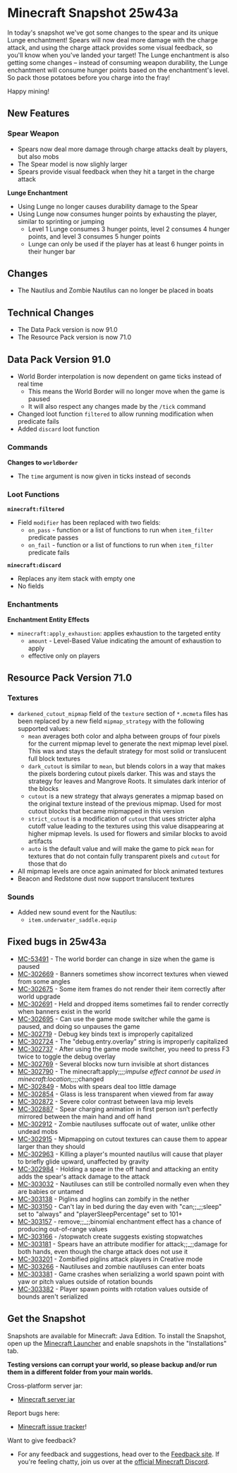 # Minecraft Snapshot 25w43a

In today's snapshot we've got some changes to the spear and its unique Lunge enchantment! Spears will now deal more damage with the charge attack, and using the charge attack provides some visual feedback, so you'll know when you've landed your target! The Lunge enchantment is also getting some changes – instead of consuming weapon durability, the Lunge enchantment will consume hunger points based on the enchantment's level. So pack those potatoes before you charge into the fray!

Happy mining!

## New Features

### Spear Weapon

-   Spears now deal more damage through charge attacks dealt by players, but also mobs
-   The Spear model is now slighly larger
-   Spears provide visual feedback when they hit a target in the charge attack

**Lunge Enchantment**

-   Using Lunge no longer causes durability damage to the Spear
-   Using Lunge now consumes hunger points by exhausting the player, similar to sprinting or jumping
    -   Level 1 Lunge consumes 3 hunger points, level 2 consumes 4 hunger points, and level 3 consumes 5 hunger points
    -   Lunge can only be used if the player has at least 6 hunger points in their hunger bar

## Changes

-   The Nautilus and Zombie Nautilus can no longer be placed in boats

## Technical Changes

-   The Data Pack version is now 91.0
-   The Resource Pack version is now 71.0

## Data Pack Version 91.0

-   World Border interpolation is now dependent on game ticks instead of real time
    -   This means the World Border will no longer move when the game is paused
    -   It will also respect any changes made by the `/tick` command
-   Changed loot function `filtered` to allow running modification when predicate fails
-   Added `discard` loot function

### Commands

**Changes to `worldborder`**

-   The `time` argument is now given in ticks instead of seconds

### Loot Functions

**`minecraft:filtered`**

-   Field `modifier` has been replaced with two fields:
    -   `on_pass` - function or a list of functions to run when `item_filter` predicate passes
    -   `on_fail` - function or a list of functions to run when `item_filter` predicate fails

**`minecraft:discard`**

-   Replaces any item stack with empty one
-   No fields

### Enchantments

**Enchantment Entity Effects**

-   `minecraft:apply_exhaustion`: applies exhaustion to the targeted entity
    -   `amount` - Level-Based Value indicating the amount of exhaustion to apply
    -   effective only on players

## Resource Pack Version 71.0

### Textures

-   `darkened_cutout_mipmap` field of the `texture` section of `*.mcmeta` files has been replaced by a new field `mipmap_strategy` with the following supported values:
    -   `mean` averages both color and alpha between groups of four pixels for the current mipmap level to generate the next mipmap level pixel. This was and stays the default strategy for most solid or translucent full block textures
    -   `dark_cutout` is similar to `mean`, but blends colors in a way that makes the pixels bordering cutout pixels darker. This was and stays the strategy for leaves and Mangrove Roots. It simulates dark interior of the blocks
    -   `cutout` is a new strategy that always generates a mipmap based on the original texture instead of the previous mipmap. Used for most cutout blocks that became mipmapped in this version
    -   `strict_cutout` is a modification of `cutout` that uses stricter alpha cutoff value leading to the textures using this value disappearing at higher mipmap levels. Is used for flowers and similar blocks to avoid artifacts
    -   `auto` is the default value and will make the game to pick `mean` for textures that do not contain fully transparent pixels and `cutout` for those that do
-   All mipmap levels are once again animated for block animated textures
-   Beacon and Redstone dust now support translucent textures

### Sounds

-   Added new sound event for the Nautilus:
    -   `item.underwater_saddle.equip`

## Fixed bugs in 25w43a

-   [MC-53491](https://bugs.mojang.com/browse/MC-53491) - The world border can change in size when the game is paused
-   [MC-302669](https://bugs.mojang.com/browse/MC-302669) - Banners sometimes show incorrect textures when viewed from some angles
-   [MC-302675](https://bugs.mojang.com/browse/MC-302675) - Some item frames do not render their item correctly after world upgrade
-   [MC-302691](https://bugs.mojang.com/browse/MC-302691) - Held and dropped items sometimes fail to render correctly when banners exist in the world
-   [MC-302695](https://bugs.mojang.com/browse/MC-302695) - Can use the game mode switcher while the game is paused, and doing so unpauses the game
-   [MC-302719](https://bugs.mojang.com/browse/MC-302719) - Debug key binds text is improperly capitalized
-   [MC-302724](https://bugs.mojang.com/browse/MC-302724) - The "debug.entry.overlay" string is improperly capitalized
-   [MC-302737](https://bugs.mojang.com/browse/MC-302737) - After using the game mode switcher, you need to press F3 twice to toggle the debug overlay
-   [MC-302769](https://bugs.mojang.com/browse/MC-302769) - Several blocks now turn invisible at short distances
-   [MC-302790](https://bugs.mojang.com/browse/MC-302790) - The minecraft:apply;;_;;impulse effect cannot be used in minecraft:location;;_;;changed
-   [MC-302849](https://bugs.mojang.com/browse/MC-302849) - Mobs with spears deal too little damage
-   [MC-302854](https://bugs.mojang.com/browse/MC-302854) - Glass is less transparent when viewed from far away
-   [MC-302872](https://bugs.mojang.com/browse/MC-302872) - Severe color contrast between lava mip levels
-   [MC-302887](https://bugs.mojang.com/browse/MC-302887) - Spear charging animation in first person isn’t perfectly mirrored between the main hand and off hand
-   [MC-302912](https://bugs.mojang.com/browse/MC-302912) - Zombie nautiluses suffocate out of water, unlike other undead mobs
-   [MC-302915](https://bugs.mojang.com/browse/MC-302915) - Mipmapping on cutout textures can cause them to appear larger than they should
-   [MC-302963](https://bugs.mojang.com/browse/MC-302963) - Killing a player's mounted nautilus will cause that player to briefly glide upward, unaffected by gravity
-   [MC-302984](https://bugs.mojang.com/browse/MC-302984) - Holding a spear in the off hand and attacking an entity adds the spear's attack damage to the attack
-   [MC-303032](https://bugs.mojang.com/browse/MC-303032) - Nautiluses can still be controlled normally even when they are babies or untamed
-   [MC-303138](https://bugs.mojang.com/browse/MC-303138) - Piglins and hoglins can zombify in the nether
-   [MC-303150](https://bugs.mojang.com/browse/MC-303150) - Can't lay in bed during the day even with "can;;_;;sleep" set to "always" and "playerSleepPercentage" set to 101+
-   [MC-303157](https://bugs.mojang.com/browse/MC-303157) - remove;;_;;binomial enchantment effect has a chance of producing out-of-range values
-   [MC-303166](https://bugs.mojang.com/browse/MC-303166) - /stopwatch create suggests existing stopwatches
-   [MC-303181](https://bugs.mojang.com/browse/MC-303181) - Spears have an attribute modifier for attack;;_;;damage for both hands, even though the charge attack does not use it
-   [MC-303201](https://bugs.mojang.com/browse/MC-303201) - Zombified piglins attack players in Creative mode
-   [MC-303266](https://bugs.mojang.com/browse/MC-303266) - Nautiluses and zombie nautiluses can enter boats
-   [MC-303381](https://bugs.mojang.com/browse/MC-303381) - Game crashes when serializing a world spawn point with yaw or pitch values outside of rotation bounds
-   [MC-303382](https://bugs.mojang.com/browse/MC-303382) - Player spawn points with rotation values outside of bounds aren't serialized

## Get the Snapshot

Snapshots are available for Minecraft: Java Edition. To install the Snapshot, open up the [Minecraft Launcher](/content/minecraft-net/language-masters/download.html) and enable snapshots in the "Installations" tab.

**Testing versions can corrupt your world, so please backup and/or run them in a different folder from your main worlds.**

Cross-platform server jar:

-   [Minecraft server jar](https://piston-data.mojang.com/v1/objects/dac322a1091905430e2a6ade129a4915552455d0/server.jar)

Report bugs here:

-   [Minecraft issue tracker](https://bugs.mojang.com/projects/MC/summary)!

Want to give feedback?

-   For any feedback and suggestions, head over to the [Feedback site](https://feedback.minecraft.net/). If you're feeling chatty, join us over at the [official Minecraft Discord](https://discordapp.com/invite/minecraft).